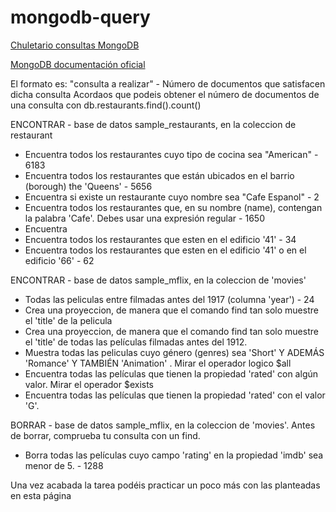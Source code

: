 # mongodb-query

[Chuletario consultas MongoDB](https://www.mongodb.com/developer/products/mongodb/cheat-sheet/)

[MongoDB documentación oficial](https://www.mongodb.com/docs/manual/tutorial/query-documents/)

El formato es: "consulta a realizar" - Número de documentos que satisfacen dicha consulta
Acordaos que podeis obtener el número de documentos de una consulta con db.restaurants.find().count()

ENCONTRAR - base de datos sample_restaurants, en la coleccion de restaurant

- Encuentra todos los restaurantes cuyo tipo de cocina sea "American" - 6183
- Encuentra todos los restaurantes que están ubicados en el barrio (borough) the 'Queens' - 5656
- Encuentra si existe un restaurante cuyo nombre sea "Cafe Espanol" - 2
- Encuentra todos los restaurantes que, en su nombre (name), contengan la palabra 'Cafe'. Debes
usar una expresión regular - 1650
- Encuentra 
- Encuentra todos los restaurantes que esten en el edificio '41' - 34
- Encuentra todos los restaurantes que esten en el edificio '41' o en el edificio '66' - 62


ENCONTRAR - base de datos sample_mflix, en la coleccion de 'movies'

- Todas las peliculas entre filmadas antes del 1917 (columna 'year') - 24
- Crea una proyeccion, de manera que el comando find tan solo muestre el 'title' de la pelicula
- Crea una proyeccion, de manera que el comando find tan solo muestre el 'title' de todas las películas
filmadas antes del 1912.
- Muestra todas las peliculas cuyo género (genres) sea 'Short' Y ADEMÁS 'Romance' Y TAMBIÉN 'Animation' . Mirar
el operador logico $all
- Encuentra todas las películas que tienen la propiedad 'rated' con algún valor. Mirar el operador $exists
- Encuentra todas las películas que tienen la propiedad 'rated' con el valor 'G'. 
 

BORRAR - base de datos sample_mflix, en la coleccion de 'movies'.
Antes de borrar, comprueba tu consulta con un find.

- Borra todas las películas cuyo campo 'rating' en la propiedad 'imdb' sea menor de 5. - 1288

Una vez acabada la tarea podéis practicar un poco más con las planteadas en esta página
